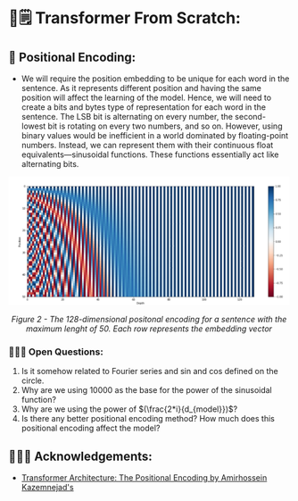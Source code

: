 # 🤖🗒️ Transformer From Scratch:


## 🧿 Positional Encoding:

- We will require the position embedding to be unique for each word in the sentence. As it represents different position and having the same position will affect the learning of the model. Hence, we will need to create a bits and bytes type of representation for each word in the sentence. The LSB bit is alternating on every number, the second-lowest bit is rotating on every two numbers, and so on. However, using binary values would be inefficient in a world dominated by floating-point numbers. Instead, we can represent them with their continuous float equivalents—sinusoidal functions. These functions essentially act like alternating bits.

![alt text](figures/positional_encoding.png)
<p align="center"><em>Figure 2 - The 128-dimensional positonal encoding for a sentence with the maximum lenght of 50. Each row represents the embedding vector</em></p>

<!-- please write about this image also -->

### 🙋🏻‍♂️ Open Questions:
1. Is it somehow related to Fourier series and sin and cos defined on the circle. 
2. Why are we using $10000$ as the base for the power of the sinusoidal function?
3. Why are we using the power of $(\frac{2*i}{d_{model}})$?
4. Is there any better positional encoding method? How much does this positional encoding affect the model?


## 🎀🙇🏻 Acknowledgements:

* [Transformer Architecture: The Positional Encoding by Amirhossein Kazemnejad's](https://kazemnejad.com/blog/transformer_architecture_positional_encoding/)